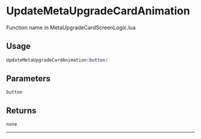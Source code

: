 # UpdateMetaUpgradeCardAnimation
Function name in MetaUpgradeCardScreenLogic.lua
## Usage
```lua
UpdateMetaUpgradeCardAnimation(button)
```
## Parameters
`button`
## Returns
`none`

---